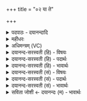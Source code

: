 +++
title = "०२ या ते"

+++
<details><summary>पदपाठः - दयानन्दादि</summary>

या। ते॒। रु॒द्र॒। शि॒वा। त॒नूः। अघो॑रा। अपा॑पकाशि॒नीत्यपा॑पऽकाशिनी। तया॑। नः॒। त॒न्वा᳕। शन्त॑म॒येति॒ शम्ऽत॑मया। गिरि॑श॒न्तेति॒ गिरि॑ऽशन्त। अ॒भि। चा॒क॒शी॒हि॒। २।
</details>

<details><summary>महीधरः</summary>

म०. हे रुद्र, या ते तवेदृशी तनूः शरीरं हे गिरिशन्त, तया तन्वा नोऽस्मानभिचाकशीहि अभिपश्य । चाकशीतिः पश्यतिकर्मा ( नि० ३ । ११ । ८) । कीदृशी तनूः । शिवा शान्ता मङ्गलरूपा । यतोऽघोरा अविषमा सौम्या अतएवाऽपापकाशिनी पापमसुखं काशयति प्रकाशयति पापकाशिनी न पापकाशिनी अपापकाशिनी । या पुण्यफलमेव ददाति न पापफलमित्यर्थः । गिरौ कैलासे स्थितः शं सुखं प्राणिनां तनोति विस्तारयतीति गिरिशन्तः, गिरि वाचि स्थितः शं तनोतीति वा, गिरौ मेघे स्थितो वृष्टिद्वारेण शं तनोतीति वा, गिरौ शेते गिरिशः । अमति गच्छति जानातीत्यन्तः सर्वज्ञः । 'अम गतौ भजने शब्दे' कर्तरि क्तः । गिरिशश्वासावन्तश्च गिरिशन्तस्तत्संबुद्धिः । शकन्ध्वादित्वात्पररूपम् (पा० ६ । १ । ९४ ) कीदृश्या तन्वा । शन्तमया सुखतमया ॥२॥  
तृतीया।
</details>

<details><summary>अधिमन्त्रम् (VC)</summary>

- रुद्रो देवता
- परमेष्ठी वा कुत्स ऋषिः
- स्वराडार्ष्यनुष्टुप्
- गान्धारः
</details>

<details><summary>दयानन्द-सरस्वती (हि) - विषयः</summary>

अब शिक्षक और शिष्य का व्यवहार अगले मन्त्र में कहा है ॥
</details>

<details><summary>दयानन्द-सरस्वती (हि) - पदार्थः</summary>

पदार्थान्वयभाषाः -  हे (गिरिशन्त) मेघ वा सत्य उपदेश से सुख पहुँचाने वाले (रुद्र) दुष्टों को भय और श्रेष्ठों के लिये सुखकारी शिक्षक विद्वन् ! (या) जो (ते) आप की (अघोरा) घोर उपद्रव से रहित (अपापकाशिनी) सत्य धर्मों को प्रकाशित करने हारी (शिवा) कल्याणकारिणी (तनूः) देह वा विस्तृत उपदेश रूप नीति है (तया) उस (शन्तमया) अत्यन्त सुख प्राप्त करानेवाली (तन्वा) देह वा विस्तृत उपदेश की नीति से (नः) हम लोगों को आप (अभि, चाकशीहि) सब ओर से शीघ्र शिक्षा कीजिये ॥२ ॥
</details>

<details><summary>दयानन्द-सरस्वती (हि) - भावार्थः</summary>

भावार्थभाषाः -  शिक्षक लोग शिष्यों के लिये धर्मयुक्त नीति की शिक्षा दें और पापों से पृथक् करके कल्याणरूपी कर्मों के आचरण में नियुक्त करें ॥२ ॥
</details>

<details><summary>दयानन्द-सरस्वती (सं) - विषयः</summary>

अथ शिक्षकशिष्यव्यवहारमाह ॥
</details>

<details><summary>दयानन्द-सरस्वती (सं) - पदार्थः</summary>

पदार्थान्वयभाषाः -  हे गिरिशन्त रुद्र ! या ते तवाघोराऽपापकाशिनी शिवा तनूरस्ति, तया शन्तमया तन्वा नस्त्वमभिचाकशीहि ॥२ ॥
</details>

<details><summary>दयानन्द-सरस्वती (सं) - भावार्थः</summary>

भावार्थभाषाः -  शिक्षकाः शिष्येभ्यः धर्म्यां नीतिं शिक्षित्वा निष्पापान् कल्याणाचरणान् सम्पादयन्तु ॥२ ॥
</details>

<details><summary>सविता जोशी ← दयानन्दः (म) - भावार्थः</summary>

भावार्थभाषाः -  गुरुजनांनी शिष्यांना धर्मयुक्त नीतीचे शिक्षण द्यावे व पापांपासून दूर करून चांगले आचरण करण्यास उद्युक्त करावे.
</details>